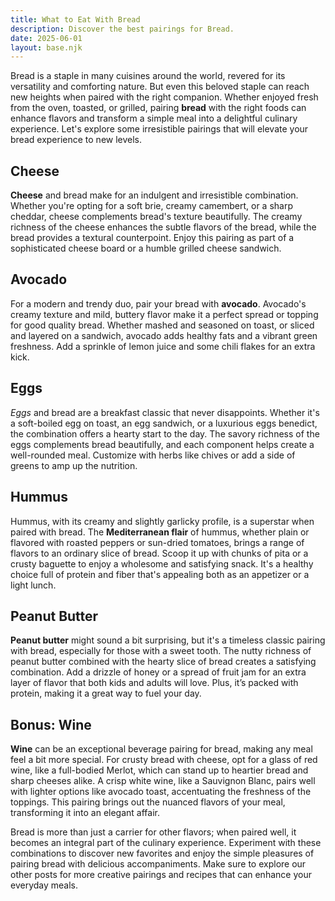 ```yaml
---
title: What to Eat With Bread
description: Discover the best pairings for Bread.
date: 2025-06-01
layout: base.njk
---
```


Bread is a staple in many cuisines around the world, revered for its versatility and comforting nature. But even this beloved staple can reach new heights when paired with the right companion. Whether enjoyed fresh from the oven, toasted, or grilled, pairing **bread** with the right foods can enhance flavors and transform a simple meal into a delightful culinary experience. Let's explore some irresistible pairings that will elevate your bread experience to new levels.

## Cheese

**Cheese** and bread make for an indulgent and irresistible combination. Whether you're opting for a soft brie, creamy camembert, or a sharp cheddar, cheese complements bread's texture beautifully. The creamy richness of the cheese enhances the subtle flavors of the bread, while the bread provides a textural counterpoint. Enjoy this pairing as part of a sophisticated cheese board or a humble grilled cheese sandwich.

## Avocado

For a modern and trendy duo, pair your bread with **avocado**. Avocado's creamy texture and mild, buttery flavor make it a perfect spread or topping for good quality bread. Whether mashed and seasoned on toast, or sliced and layered on a sandwich, avocado adds healthy fats and a vibrant green freshness. Add a sprinkle of lemon juice and some chili flakes for an extra kick.

## Eggs

*Eggs* and bread are a breakfast classic that never disappoints. Whether it's a soft-boiled egg on toast, an egg sandwich, or a luxurious eggs benedict, the combination offers a hearty start to the day. The savory richness of the eggs complements bread beautifully, and each component helps create a well-rounded meal. Customize with herbs like chives or add a side of greens to amp up the nutrition.

## Hummus

Hummus, with its creamy and slightly garlicky profile, is a superstar when paired with bread. The **Mediterranean flair** of hummus, whether plain or flavored with roasted peppers or sun-dried tomatoes, brings a range of flavors to an ordinary slice of bread. Scoop it up with chunks of pita or a crusty baguette to enjoy a wholesome and satisfying snack. It's a healthy choice full of protein and fiber that's appealing both as an appetizer or a light lunch.

## Peanut Butter

**Peanut butter** might sound a bit surprising, but it's a timeless classic pairing with bread, especially for those with a sweet tooth. The nutty richness of peanut butter combined with the hearty slice of bread creates a satisfying combination. Add a drizzle of honey or a spread of fruit jam for an extra layer of flavor that both kids and adults will love. Plus, it’s packed with protein, making it a great way to fuel your day.

## Bonus: Wine

**Wine** can be an exceptional beverage pairing for bread, making any meal feel a bit more special. For crusty bread with cheese, opt for a glass of red wine, like a full-bodied Merlot, which can stand up to heartier bread and sharp cheeses alike. A crisp white wine, like a Sauvignon Blanc, pairs well with lighter options like avocado toast, accentuating the freshness of the toppings. This pairing brings out the nuanced flavors of your meal, transforming it into an elegant affair.

Bread is more than just a carrier for other flavors; when paired well, it becomes an integral part of the culinary experience. Experiment with these combinations to discover new favorites and enjoy the simple pleasures of pairing bread with delicious accompaniments. Make sure to explore our other posts for more creative pairings and recipes that can enhance your everyday meals.